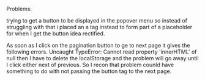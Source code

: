 Problems:

trying to get a button to be displayed in the popover menu
so instead of struggling with that i placed an a tag instead
to form part of a placeholder for when I get the button idea
rectified.

As soon as I click on the pagination button to ge to next page it 
gives the following errors.
Uncaught TypeError: Cannot read property 'innerHTML' of null
then I have to delete the localStorage and the problem will go away
until I click either next of previous.
So I recon that problem counld have something to do with not passing the button tag
to the next page.
